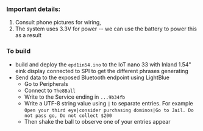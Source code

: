 ### Important details:
1. Consult phone pictures for wiring, 
2. The system uses 3.3V for power -- we can use the battery to power this as a result

### To build
* build and deploy the `epd1in54.ino` to the IoT nano 33 with Inland 1.54" eink display connected to SPI to get the different phrases generating
* Send data to the exposed Bluetooth endpoint using LightBlue
    * Go to Peripherals
    * Connect to `The8Ball`
    * Write to the Service ending in `...9b34fb`
    * Write a UTF-8 string value using `|` to separate entries. For example
    `Open your third eye|consider purchasing dominos|Go to Jail. Do not pass go, Do not collect $200`
    * Then shake the ball to observe one of your entries appear
